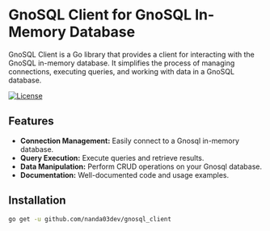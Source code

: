 # GnoSQL Client for GnoSQL In-Memory Database

GnoSQL Client is a Go library that provides a client for interacting with the GnoSQL in-memory database. It simplifies the process of managing connections, executing queries, and working with data in a GnoSQL database.

[![License](https://img.shields.io/badge/License-MIT-blue.svg)](https://opensource.org/licenses/MIT)

## Features

-   **Connection Management:** Easily connect to a Gnosql in-memory database.
-   **Query Execution:** Execute queries and retrieve results.
-   **Data Manipulation:** Perform CRUD operations on your Gnosql database.
-   **Documentation:** Well-documented code and usage examples.

## Installation

```bash
go get -u github.com/nanda03dev/gnosql_client
```
